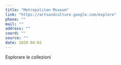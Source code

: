 ```yaml
---
title: "Metropolitan Museum"
link: "https://artsandculture.google.com/explore"
phone: ""
mail: ""
address: ""
coord: ""
source: ""
date: 2020-04-02
---
```


Esplorare le collezioni

